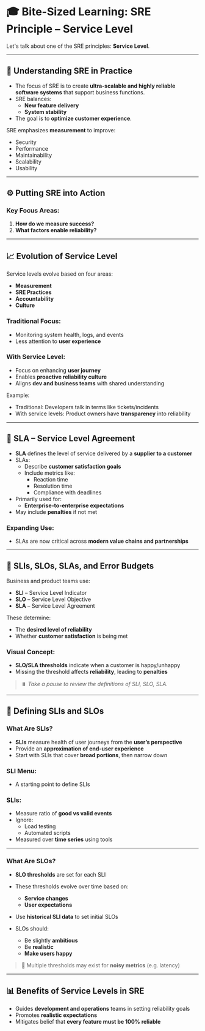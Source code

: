 # 🎓 Bite-Sized Learning: SRE Principle – Service Level

Let's talk about one of the SRE principles: **Service Level**.

---

## 🚀 Understanding SRE in Practice

- The focus of SRE is to create **ultra-scalable and highly reliable software systems** that support business functions.
- SRE balances:
  - **New feature delivery**
  - **System stability**
- The goal is to **optimize customer experience**.

SRE emphasizes **measurement** to improve:
- Security
- Performance
- Maintainability
- Scalability
- Usability

---

## ⚙️ Putting SRE into Action

### Key Focus Areas:
1. **How do we measure success?**
2. **What factors enable reliability?**

---

## 📈 Evolution of Service Level

Service levels evolve based on four areas:
- **Measurement**
- **SRE Practices**
- **Accountability**
- **Culture**

### Traditional Focus:
- Monitoring system health, logs, and events
- Less attention to **user experience**

### With Service Level:
- Focus on enhancing **user journey**
- Enables **proactive reliability culture**
- Aligns **dev and business teams** with shared understanding

Example:
- Traditional: Developers talk in terms like tickets/incidents
- With service levels: Product owners have **transparency** into reliability

---

## 🤝 SLA – Service Level Agreement

- **SLA** defines the level of service delivered by a **supplier to a customer**
- SLAs:
  - Describe **customer satisfaction goals**
  - Include metrics like:
    - Reaction time
    - Resolution time
    - Compliance with deadlines
- Primarily used for:
  - **Enterprise-to-enterprise expectations**
- May include **penalties** if not met

### Expanding Use:
- SLAs are now critical across **modern value chains and partnerships**

---

## 🔗 SLIs, SLOs, SLAs, and Error Budgets

Business and product teams use:
- **SLI** – Service Level Indicator
- **SLO** – Service Level Objective
- **SLA** – Service Level Agreement

These determine:
- The **desired level of reliability**
- Whether **customer satisfaction** is being met

### Visual Concept:
- **SLO/SLA thresholds** indicate when a customer is happy/unhappy
- Missing the threshold affects **reliability**, leading to **penalties**

> ⏸️ *Take a pause to review the definitions of SLI, SLO, SLA.*

---

## 📏 Defining SLIs and SLOs

### What Are SLIs?

- **SLIs** measure health of user journeys from the **user’s perspective**
- Provide an **approximation of end-user experience**
- Start with SLIs that cover **broad portions**, then narrow down

### SLI Menu:
- A starting point to define SLIs

### SLIs:
- Measure ratio of **good vs valid events**
- Ignore:
  - Load testing
  - Automated scripts
- Measured over **time series** using tools

---

### What Are SLOs?

- **SLO thresholds** are set for each SLI
- These thresholds evolve over time based on:
  - **Service changes**
  - **User expectations**

- Use **historical SLI data** to set initial SLOs
- SLOs should:
  - Be slightly **ambitious**
  - Be **realistic**
  - **Make users happy**

> 🎯 Multiple thresholds may exist for **noisy metrics** (e.g. latency)

---

## 📊 Benefits of Service Levels in SRE

- Guides **development and operations** teams in setting reliability goals
- Promotes **realistic expectations**
- Mitigates belief that **every feature must be 100% reliable**


